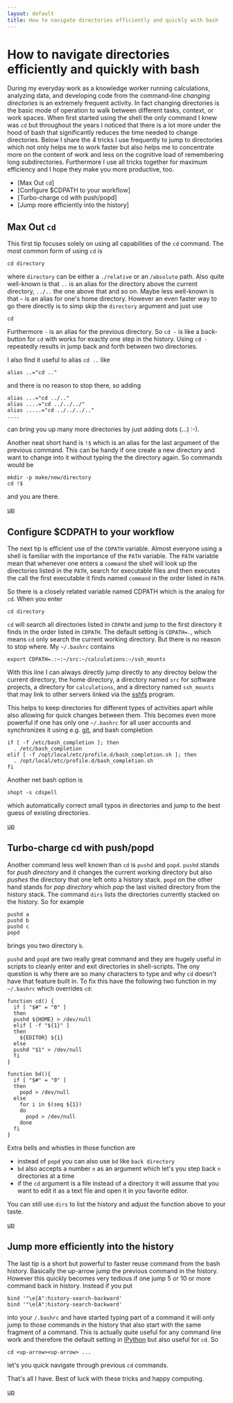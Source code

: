 ```yaml
---
layout: default
title: How to navigate directories efficiently and quickly with bash
---
```


# How to navigate directories efficiently and quickly with bash



During my everyday work as a knowledge worker running calculations, analyzing data, and developing
code from the command-line *changing directories* is an extremely frequent activity.
In fact changing directories is the basic mode of operation to walk between different
tasks, context, or work spaces. When first started  using the shell the only command I knew was
`cd` but throughout the years I noticed that there is a lot more under the hood of bash that significantly
reduces the time needed to change directories. Below I share the 4 tricks I use frequently to jump
to directories which not only helps me to work faster but also helps me to concentrate more on the
content of work and less on the cognitive load of remembering long subdirectories. Furthermore I use all tricks together for maximum efficiency and I hope they make
you more productive, too.

- [Max Out `cd`]
- [Configure $CDPATH to your workflow]
- [Turbo-charge cd with push/popd]
- [Jump more efficiently into the history]

## Max Out `cd`


This first tip focuses solely on using all capabilities of the `cd` command.
The most common form of using `cd` is

    cd directory

where `directory` can be either a `./relative` or an `/absolute` path. Also quite well-known
is that `..` is an alias for the directory above the current directory, `../..` the one above that
and so on. Maybe less well-known is that `~` is an alias for one's home directory. However an even faster way to go there
directly is to simp skip the `directory` argument and just use

    cd

Furthermore `-` is an alias for the previous directory. So `cd -` is like a back-button for `cd` with works for exactly one step in the
history. Using `cd -` repeatedly results in jump back and forth between two directories.

I also find it useful to alias `cd ..` like

    alias ..="cd .."

and there is no reason to stop there, so adding

    alias ...="cd ../.."
    alias ....="cd ../../../"
    alias .....="cd ../../../.."
    ....

can bring you up many more directories by just adding dots (...) :-).


Another neat short hand is `!$` which is an alias for the last argument of the previous command. This can be handy if one
create a new directory and want to change into it without typing the the directory again. So commands would be

    mkdir -p make/new/directory
    cd !$

and you are there.

[up](#top)

## Configure $CDPATH to your workflow

The next tip is efficient use of the `CDPATH` variable. Almost everyone using a shell is familiar with the
importance of the `PATH` variable. The `PATH` variable mean that whenever one enters a `command` the shell
will look up the directories listed in the `PATH`, search for executable files and then executes
the call the first executable it finds named `command` in the order listed in `PATH`.

So there is a closely related variable named CDPATH which is
the analog for `cd`. When you enter

    cd directory

`cd` will search all directories listed in `CDPATH` and jump to the first directory it finds in the order
listed in `CDPATH`. The default setting is `CDPATH=.`, which means `cd` only search the current working directory.
But there is no reason to stop where. My `~/.bashrc` contains

    export CDPATH=.:~:~/src:~/calculations:~/ssh_mounts

With this line I can always directly jump directly to any directoy below
the current directory, the home directory, a directory named `src` for
software projects, a directory for `calculations`, and a directory
named `ssh_mounts` that may link to other servers linked via the
[sshfs](http://de.wikipedia.org/wiki/SSHFS) program.

This helps to keep directories for different types of activities apart
while also allowing for quick changes between them. This becomes even more
powerful if one has only one `~/.bashrc` for all user accounts and
synchronizes it using e.g. [git](https://git-scm.com/), and bash completion

    if [ -f /etc/bash_completion ]; then
      . /etc/bash_completion
    elif [ -f /opt/local/etc/profile.d/bash_completion.sh ]; then
      . /opt/local/etc/profile.d/bash_completion.sh
    fi


Another net bash option is 

    shopt -s cdspell

which automatically correct small typos in directories and jump to the
best guess of existing directories.

[up](#top)

## Turbo-charge cd with push/popd

Another command less well known than `cd` is `pushd` and `popd`.
`pushd` stands for *push directory* and it changes the current working
directory but also *pushes* the directory that one left onto a history stack.
`popd` on the other hand stands for *pop directory* which *pop* the last visited
directory from the history stack. The command `dirs` lists the directories
currently stacked on the history. So for example

    pushd a
    pushd b
    pushd c
    popd

brings you two directory `b`.

`pushd` and `popd` are two really great command
and they are hugely useful in scripts to cleanly enter and exit directories
in shell-scripts. The ony question is why there are so many characters to
type and why `cd` doesn't have that feature built in. To fix this have the
following two function in my `~/.bashrc` which overrides `cd`:

    function cd() {
      if [ "$#" = "0" ]
      then
      pushd ${HOME} > /dev/null
      elif [ -f "${1}" ]
      then
        ${EDITOR} ${1}
      else
      pushd "$1" > /dev/null
      fi
    }

    function bd(){
      if [ "$#" = "0" ]
      then
        popd > /dev/null
      else
        for i in $(seq ${1})
        do
          popd > /dev/null
        done
      fi
    }

Extra bells and whistles in those function are

- instead of `popd` you can also use `bd` like `back directory`
- `bd` also accepts a number `n` as an argument which let's you step back `n` directories at a time
- if the `cd` argument is a file instead of a directory it will assume that you want to edit it as a text file and open it in you favorite editor. 

You can still use `dirs` to list the history and adjust the function above to your taste.

[up](#top)

## Jump more efficiently into the history


The last tip is a short but powerful to faster reuse command from the bash history. Basically the up-arrow jump the previous command in the history. However this quickly becomes very tedious if one jump 5 or 10 or more command back in history. Instead if
you put

    bind '"\e[A":history-search-backward'
    bind '"\e[A":history-search-backward'

into your `/.bashrc` and have started typing part of a command it will only jump to
those commands in the history that also start with the same fragment of a command. This is actually quite useful for any command line work and therefore the default setting in [IPython](http://ipython.org/) but also useful for `cd`. So 

    cd <up-arrow><up-arrow> ...

let's you quick navigate through previous `cd` commands.

That's all I have. Best of luck with these tricks and happy computing.

[up](#top)
